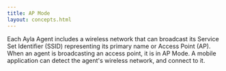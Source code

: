 ```yaml
---
title: AP Mode
layout: concepts.html
---
```


Each Ayla Agent includes a wireless network that can broadcast its Service Set Identifier (SSID) representing its primary name or Access Point (AP). When an agent is broadcasting an access point, it is in AP Mode. A mobile application can detect the agent's wireless network, and connect to it. 